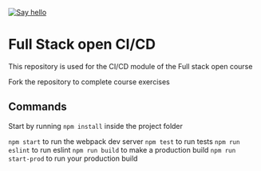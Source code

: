 [![Say hello](https://github.com/juanrovalle/pokedex-for-ci/actions/workflows/hello.yml/badge.svg)](https://github.com/juanrovalle/pokedex-for-ci/actions/workflows/hello.yml)

# Full Stack open CI/CD

This repository is used for the CI/CD module of the Full stack open course

Fork the repository to complete course exercises

## Commands

Start by running `npm install` inside the project folder

`npm start` to run the webpack dev server
`npm test` to run tests
`npm run eslint` to run eslint
`npm run build` to make a production build
`npm run start-prod` to run your production build

